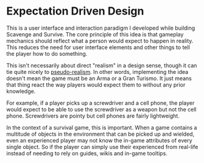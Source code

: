 # Expectation Driven Design

This is a user interface and interaction paradigm I developed while building
Scavenge and Survive. The core principle of this idea is that gameplay mechanics
should reflect what a person would expect to happen in reality. This reduces the
need for user interface elements and other things to tell the player how to do
something.

This isn't necessarily about direct "realism" in a design sense, though it can
tie quite nicely to [pseudo-realism](/games/pseudo-realism). In other words,
implementing the idea doesn't mean the game must be an Arma or a Gran Turismo.
It just means that thing react the way players would expect them to without any
prior knowledge.

For example, if a player picks up a screwdriver and a cell phone, the player
would expect to be able to use the screwdriver as a weapon but not the cell
phone. Screwdrivers are pointy but cell phones are fairly lightweight.

In the context of a survival game, this is important. When a game contains a
multitude of objects in the environment that can be picked up and wielded, even
an experienced player may not know the in-game attributes of every single
object. So if the player can simply use their experienced from real-life instead
of needing to rely on guides, wikis and in-game tooltips.
